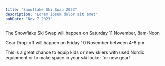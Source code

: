 ```yaml
---
title: "Snowflake Ski Swap 2023"
description: "Lorem ipsum dolor sit amet"
pubDate: "Nov 7 2023"
---
```


The Snowflake Ski Swap will happen on Saturday 11 November, 8am-Noon

Gear Drop-off will happen on Friday 10 November between 4-8 pm

This is a great chance to equip kids or new skiers with used Nordic equipment or to make space in your ski locker for new gear!
